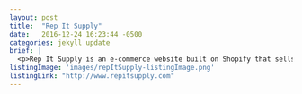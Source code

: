 ```yaml
---
layout: post
title:  "Rep It Supply"
date:   2016-12-24 16:23:44 -0500
categories: jekyll update
brief: |
  <p>Rep It Supply is an e-commerce website built on Shopify that sells tech focused and custom enamel pins. The site is clean, focuses on minimalism, and ensures a fast and accessible experience.</p>
listingImage: 'images/repItSupply-listingImage.png'
listingLink: "http://www.repitsupply.com"
---
```

